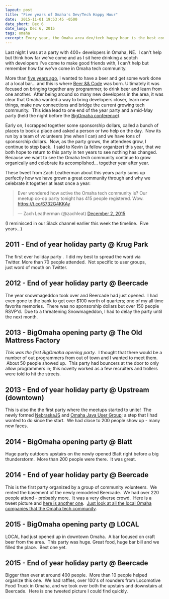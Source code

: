 ```yaml
---
layout: post
title: "Five years of Omaha's Dev/Tech Happy Hour"
date:  2015-11-01 19:53:45 -0500
date_short: Dec 6
date_long: Dec 6, 2015
tags: omaha
excerpt: Every year, the Omaha area dev/tech happy hour is the best community party in the area.
---
```


Last night I was at a party with 400+ developers in Omaha, NE.  I can't help but think how far we've come and as I sit here drinking a scotch with developers I've come to make good friends with, I can't help but remember how far we've come in Omaha tech community.

More than [five years ago](https://twitter.com/andypeters/status/25244928268), I wanted to have a beer and get some work done at a local bar... and this is where [Beer && Code](https://beerandcode.org) was born. Ultimately it was focused on bringing together any programmer, to drink beer and learn from one another.  After being around so many new developers in the area, it was clear that Omaha wanted a way to bring developers closer, learn new things, make new connections and bridge the current growing tech community.  This idea lead to one end of the year party and a mid-May party (held the night before the [BigOmaha conference](https://bigomaha.com)).

Early on, I scrapped together some sponsorship dollars, called a bunch of places to book a place and asked a person or two help on the day.  Now its run by a team of volunteers (me when I can) and we have tons of sponsorship dollars.  Now, as the party grows, the attendees grow, I continue to step back.  I said to Kevin (a fellow organizer) this year, that we both hope to return to this party in ten years to see nothing has changed.   Because we want to see the Omaha tech community continue to grow organically and celebrate its accomplished... together year after year.

These tweet from Zach Leatherman about this years party sums up perfectly how we have grown a great community through and why we celebrate it together at least once a year:

<blockquote class="twitter-tweet"><p lang="en" dir="ltr">Ever wondered how active the Omaha tech community is? Our meetup co-op party tonight has 415 people registered. Wow. <a href="https://t.co/S732G4KKAy">https://t.co/S732G4KKAy</a></p>&mdash; Zach Leatherman (@zachleat) <a href="https://twitter.com/zachleat/status/672155488977477632?ref_src=twsrc%5Etfw">December 2, 2015</a></blockquote> <script async src="https://platform.twitter.com/widgets.js" charset="utf-8"></script>

(I reminisced in our Slack channel earlier this week the timeline.  Five years...)

## 2011 - End of year holiday party @ Krug Park

The first ever holiday party .  I did my best to spread the word via Twitter. More than 70 people attended.  Not specific to user groups, just word of mouth on Twitter.

## 2012 - End of year holiday party @ Beercade

The year snowmageddon took over and Beercade had just opened.  I had even gone to the bank to get over $100 worth of quarters; one of my all time favorite memories.  There was no sponsorship dollars but over 150 people RSVP'd.  Due to a threatening Snowmageddon, I had to delay the party until the next month.

## 2013 - BigOmaha opening party @ The Old Mattress Factory

_This was the first BigOmaha opening party_.  I thought that there would be a number of out programmers from out of town and I wanted to meet them.  About 50 people showed up.  This party had bouncers at the door to only allow programmers in; this novelty worked as a few recruiters and trollers were told to hit the streets.

## 2013 - End of year holiday party @ Upstream (downtown)

This is also the the first party where the meetups started to unite!  The newly formed [NebraskaJS](https://nebraskajs.com) and [Omaha Java User Group](https://ojug.org); a step that I had wanted to do since the start.  We had close to 200 people show up - many new faces.

## 2014 - BigOmaha opening party @ Blatt

Huge party outdoors upstairs on the newly opened Blatt right before a big thunderstorm.  More than 200 people were there.  It was great.

## 2014 - End of year holiday party @ Beercade

This is the first party organized by a group of community volunteers.  We rented the basement of the newly remodeled Beercade.  We had over 220 people attend - probably more.  It was a very diverse crowd.  Here is a tweet picture and [here is another one](https://twitter.com/oobbles/status/540313709956964352).  [Just look at all the local Omaha companies that the Omaha tech community](https://twitter.com/andypeters/status/540163372461748225).

## 2015 - BigOmaha opening party @ LOCAL

LOCAL had just opened up in downtown Omaha.  A bar focused on craft beer from the area.  This party was huge. Great food, huge bar bill and we filled the place.  Best one yet.

## 2015 - End of year holiday party @ Beercade

Bigger than ever at around 400 people.  More than 10 people helped organize this one.  We had raffles, over 100's of rounders from Locomotive Food Truck in Omaha, and we took over both the upstairs and downstairs at Beercade.  Here is one tweeted picture I could find quickly.
